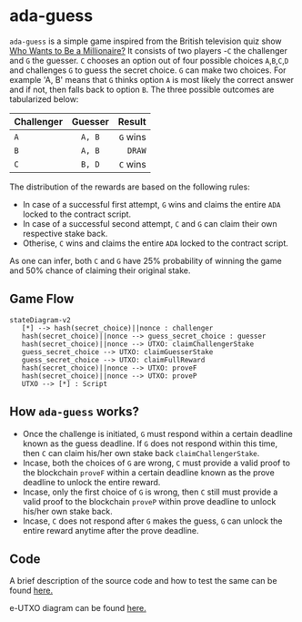 # ada-guess

`ada-guess` is a simple game inspired from the British television quiz show [Who Wants to Be a Millionaire?](https://en.wikipedia.org/wiki/Who_Wants_to_Be_a_Millionaire%3F_(British_game_show))
It consists of two players  -`C` the challenger and `G` the guesser. `C` chooses an option out of four possible choices `A`,`B`,`C`,`D` and challenges `G` to guess the secret choice. `G` can make two choices. For example 'A, B' means that `G` thinks option `A` is most likely the correct answer and if not, then falls back to option `B`. The three possible outcomes are tabularized below:

| Challenger  |  Guesser    |    Result     |
| :---        |    :----:   |          ---: |
|    `A`      |    `A, B`   |    `G` wins   |
|    `B`      |    `A, B`   |    `DRAW`     |
|    `C`      |    `B, D`   |    `C` wins   |


The distribution of the rewards are based on the following rules:
* In case of a successful first attempt, `G` wins and claims the entire `ADA` locked to the contract script. 
* In case of a successful second attempt, `C` and `G` can claim their own respective stake back. 
* Otherise, `C` wins and claims the entire `ADA` locked to the contract script.

As one can infer, both `C` and `G` have 25% probability of winning the game and 50% chance of claiming their original stake.

## Game Flow

```mermaid
stateDiagram-v2 
   [*] --> hash(secret_choice)||nonce : challenger
   hash(secret_choice)||nonce --> guess_secret_choice : guesser
   hash(secret_choice)||nonce --> UTXO: claimChallengerStake
   guess_secret_choice --> UTXO: claimGuesserStake
   guess_secret_choice --> UTXO: claimFullReward
   hash(secret_choice)||nonce --> UTXO: proveF
   hash(secret_choice)||nonce --> UTXO: proveP 
   UTXO --> [*] : Script
```

## How `ada-guess` works?

* Once the challenge is initiated, `G` must respond within a certain deadline known as the guess deadline. If `G` does not respond within this
  time, then `C` can claim his/her own stake back `claimChallengerStake`.
* Incase, both the choices of `G` are wrong, `C` must provide a valid proof to the blockchain `proveF` within a certain deadline known as the prove deadline to unlock the entire reward.
* Incase, only the first choice of `G` is wrong, then `C` still must provide a valid proof to the blockchain `proveP` within prove deadline to unlock his/her own stake back. 
* Incase, `C` does not respond after `G` makes the guess, `G` can unlock the entire reward anytime after the prove deadline.


## Code

A brief description of the source code and how to test the same can be found [here.](https://github.com/srinathLN7/cdp/tree/main/src)

e-UTXO diagram can be found [here.](https://github.com/srinathLN7/cdp/blob/main/img/eutxo.jpg) 







